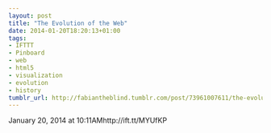 ```yaml
---
layout: post
title: "The Evolution of the Web"
date: 2014-01-20T18:20:13+01:00
tags:
- IFTTT
- Pinboard
- web
- html5
- visualization
- evolution
- history
tumblr_url: http://fabiantheblind.tumblr.com/post/73961007611/the-evolution-of-the-web
---
```

January 20, 2014 at 10:11AMhttp://ift.tt/MYUfKP

